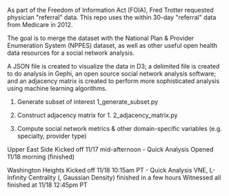 As part of the Freedom of Information Act (FOIA), Fred Trotter requested physician "referral" data. This repo uses the within 30-day "referral" data from Medicare in 2012.

The goal is to merge the dataset with the National Plan & Provider Enumeration System (NPPES) dataset, as well as other useful open health data resources for a social network analysis. 

A JSON file is created to visualize the data in D3; a delimited file is created to do analysis in Gephi, an open source social network analysis software; and an adjacency matrix is created to perform more sophisticated analysis using machine learning algorithms.



1. Generate subset of interest
1_generate_subset.py

2. Construct adjacency matrix for 1.
2_adjacency_matrix.py

3. Compute social network metrics & other domain-specific variables (e.g. specialty, provider type)

Upper East Side
Kicked off 11/17 mid-afternoon - Quick Analysis
Opened 11/18 morning (finished)

Washington Heights
Kicked off 11/18 10:15am PT - Quick Analysis
    VNE, L-Infinity Centrality (, Gaussian Density) finished in a few hours
Witnessed all finished at 11/18 12:45pm PT
